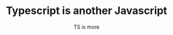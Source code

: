 ---
layout: ../../layouts/Blog.astro
title: "Typescript is another Javascript"
subtitle: "TS is more"
---